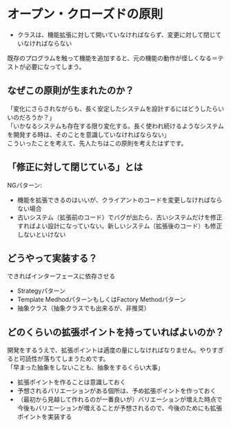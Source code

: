 # オープン・クローズドの原則

- クラスは、機能拡張に対して開いていなければならず、変更に対して閉じていなければならない

既存のプログラムを触って機能を追加すると、元の機能の動作が怪しくなる＝テストが必要になってしまう。

## なぜこの原則が生まれたのか？

「変化にさらされながらも、長く安定したシステムを設計するにはどうしたらいいのだろうか？」  
「いかなるシステムも存在する限り変化する。長く使われ続けるようなシステムを開発する時は、そのことを意識していなければならない」  
こういったことを考えて、先人たちはこの原則を考えたはずです。

## 「修正に対して閉じている」とは

NGパターン:
- 機能を拡張できるのはいいが、クライアントのコードを変更しなければならない場合
- 古いシステム（拡張前のコード）でバグが出たら、古いシステムだけを修正すればよい設計になっていない。新しいシステム（拡張後のコード）も修正しないといけない

## どうやって実装する？

できればインターフェースに依存させる

- Strategyパターン
- Template MedhodパターンもしくはFactory Methodパターン
- 抽象クラス（抽象クラスでも出来るが、非推奨）

## どのくらいの拡張ポイントを持っていればよいのか？

開発をするうえで、拡張ポイントは適度の量にしなければなりません。やりすぎると可読性が落ちてしまうためです。  
「早まった抽象をしないことも、抽象をするくらい大事」

- 拡張ポイントを作ることは意識しておく
- 予想されるバリエーションがある個所は、予め拡張ポイントを作っておく
- （最初から見越して作れるのが一番良いが）バリエーションが増えた時点で今後もバリエーションが増えることが予想されるので、今後のためにも拡張ポイントを実装する
